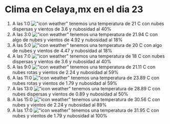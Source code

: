 # Clima en Celaya,mx en el dia 23

1. A las 1:0 !["icon weather"](http://openweathermap.org/img/w/03n.png) tenemos una temperatura de 21 C con nubes dispersas y  vientos de 3.6 y nubosidad al 40%
1. A las 3:0 !["icon weather"](http://openweathermap.org/img/w/02n.png) tenemos una temperatura de 21.94 C con algo de nubes y  vientos de 4.92 y nubosidad al 18%
1. A las 5:0 !["icon weather"](http://openweathermap.org/img/w/02n.png) tenemos una temperatura de 20 C con algo de nubes y  vientos de 4.47 y nubosidad al 18%
1. A las 7:0 !["icon weather"](http://openweathermap.org/img/w/03n.png) tenemos una temperatura de 18 C con nubes dispersas y  vientos de 3.6 y nubosidad al 40%
1. A las 9:0 !["icon weather"](http://openweathermap.org/img/w/04d.png) tenemos una temperatura de 21.11 C con nubes rotas y  vientos de 2.24 y nubosidad al 59%
1. A las 11:0 !["icon weather"](http://openweathermap.org/img/w/04d.png) tenemos una temperatura de 23.89 C con nubes rotas y  vientos de 1.79 y nubosidad al 59%
1. A las 13:0 !["icon weather"](http://openweathermap.org/img/w/03d.png) tenemos una temperatura de 28.89 C con nubes dispersas y  vientos de 0.89 y nubosidad al 50%
1. A las 15:0 !["icon weather"](http://openweathermap.org/img/w/04d.png) tenemos una temperatura de 30.56 C con nubes y  vientos de 2.24 y nubosidad al 89%
1. A las 17:0 !["icon weather"](http://openweathermap.org/img/w/04d.png) tenemos una temperatura de 31.95 C con nubes y  vientos de 1.79 y nubosidad al 100%
